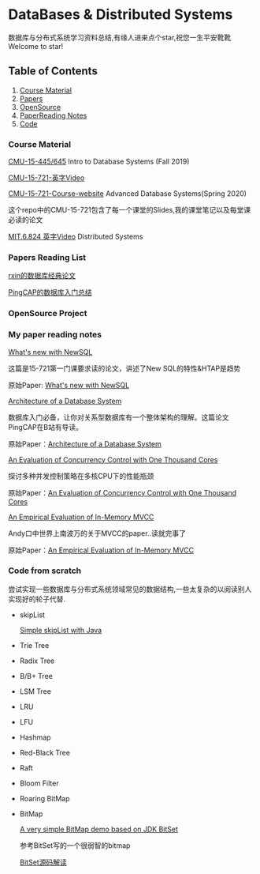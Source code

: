 # DataBases & Distributed Systems

数据库与分布式系统学习资料总结,有缘人进来点个star,祝您一生平安靴靴 Welcome to star! 

## <a name='TOC'>Table of Contents</a>

  1. [Course Material](#CourseMaterial)
  2. [Papers](#Papers)
  3. [OpenSource](#OpenSource)
  4. [PaperReading Notes](#PaperReading)
  5. [Code](#Code)
 
### <a name='CourseMaterial'> Course Material
  
[CMU-15-445/645](https://15445.courses.cs.cmu.edu/fall2019/) Intro to Database Systems (Fall 2019)

[CMU-15-721-英字Video](https://www.bilibili.com/video/BV1Wz411b7sD?from=search&seid=1785395184520069316)

[CMU-15-721-Course-website](https://15721.courses.cs.cmu.edu/spring2020/)  Advanced Database Systems(Spring 2020)

这个repo中的CMU-15-721包含了每一个课堂的Slides,我的课堂笔记以及每堂课必读的论文

[MIT.6.824 英字Video](https://www.bilibili.com/video/av91748150) Distributed Systems

### <a name='Papers'> Papers Reading List

[rxin的数据库经典论文](https://github.com/rxin/db-readings#data-parallel)

[PingCAP的数据库入门总结](https://github.com/pingcap/awesome-database-learning)

### <a name='OpenSource'> OpenSource Project


### <a name='PaperReading'> My paper reading notes
 
[What's new with NewSQL](https://github.com/AlexanderChiuluvB/db-learning-material/tree/master/CMU-15-721/Lec-01-History-Of-Databases)

这篇是15-721第一门课要求读的论文，讲述了New SQL的特性&HTAP是趋势

原始Paper: [What's new with NewSQL](https://github.com/AlexanderChiuluvB/db-learning-material/blob/master/CMU-15-721/Lec-01-History-Of-Databases/pavlo-newsql-sigmodrec2016.pdf)

[Architecture of a Database System](https://github.com/AlexanderChiuluvB/db-learning-material/blob/master/CMU-15-721/Lec-01-History-Of-Databases/DBArchitectureLearningNotes.md)

数据库入门必备，让你对关系型数据库有一个整体架构的理解。这篇论文PingCAP在B站有导读。

原始Paper：[Architecture of a Database System](https://github.com/AlexanderChiuluvB/db-learning-material/blob/master/CMU-15-721/Lec-01-History-Of-Databases/fntdb07-architecture.pdf)

[An Evaluation of Concurrency Control with One Thousand Cores](https://blog.csdn.net/weixin_38499215/article/details/105883971)

探讨多种并发控制策略在多核CPU下的性能瓶颈

原始Paper：[An Evaluation of Concurrency Control with One Thousand Cores](https://github.com/AlexanderChiuluvB/db-learning-material/blob/master/CMU-15-721/Lec-02-In-Memory-Databases/p209-yu.pdf)

[An Empirical Evaluation of In-Memory MVCC](https://github.com/AlexanderChiuluvB/db-learning-material/blob/master/CMU-15-721/Lec-03-MVCC-design/MVCC-LEC01.pdf)

Andy口中世界上南波万的关于MVCC的paper..读就完事了

原始Paper：[An Empirical Evaluation of In-Memory MVCC](https://github.com/AlexanderChiuluvB/db-learning-material/blob/master/CMU-15-721/Lec-03-MVCC-design/wu-vldb2017.pdf)


### <a name='Code'> Code from scratch

尝试实现一些数据库与分布式系统领域常见的数据结构,一些太复杂的以阅读别人实现好的轮子代替.

* skipList

  [Simple skipList with Java](https://github.com/AlexanderChiuluvB/db-learning-material/blob/master/Data-structure/src/main/java/skipList/skipList.java)

* Trie Tree

* Radix Tree

* B/B+ Tree

* LSM Tree

* LRU

* LFU

* Hashmap

* Red-Black Tree

* Raft

* Bloom Filter

* Roaring BitMap

* BitMap

  [A very simple BitMap demo based on JDK BitSet](https://github.com/AlexanderChiuluvB/db-learning-material/blob/master/Data-structure/src/main/java/BitMap/BitMap.java)

  参考BitSet写的一个很弱智的bitmap

  [BitSet源码解读](https://blog.csdn.net/weixin_38499215/article/details/105996592)
